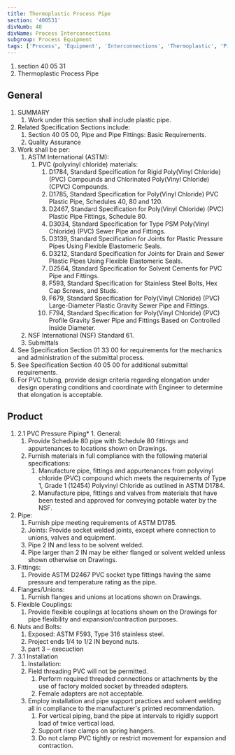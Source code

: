 ```yaml
---
title: Thermoplastic Process Pipe
section: '400531'
divNumb: 40
divName: Process Interconnections
subgroup: Process Equipment
tags: ['Process', 'Equipment', 'Interconnections', 'Thermoplastic', 'Pipe']
---
```


   1. section 40 05 31
   1. Thermoplastic Process Pipe

## General

1. SUMMARY
   1. Work under this section shall include plastic pipe. 
2. Related Specification Sections include:
	1. Section 40 05 00, Pipe and Pipe Fittings: Basic Requirements.
	2. Quality Assurance
3. Work shall be per:
	1. ASTM International (ASTM):
		1. PVC (polyvinyl chloride) materials:
			1. D1784, Standard Specification for Rigid Poly(Vinyl Chloride) (PVC) Compounds and Chlorinated Poly(Vinyl Chloride) (CPVC) Compounds.
			2. D1785, Standard Specification for Poly(Vinyl Chloride) PVC Plastic Pipe, Schedules 40, 80 and 120.
			3. D2467, Standard Specification for Poly(Vinyl Chloride) (PVC) Plastic Pipe Fittings, Schedule 80.
			4. D3034, Standard Specification for Type PSM Poly(Vinyl Chloride) (PVC) Sewer Pipe and Fittings.
			5. D3139, Standard Specification for Joints for Plastic Pressure Pipes Using Flexible Elastomeric Seals.
			6. D3212, Standard Specification for Joints for Drain and Sewer Plastic Pipes Using Flexible Elastomeric Seals.
			7. D2564, Standard Specification for Solvent Cements for PVC Pipe and Fittings.
			8. F593, Standard Specification for Stainless Steel Bolts, Hex Cap Screws, and Studs.
			9. F679, Standard Specification for Poly(Vinyl Chloride) (PVC) Large-Diameter Plastic Gravity Sewer Pipe and Fittings.
			10. F794, Standard Specification for Poly(Vinyl Chloride) (PVC) Profile Gravity Sewer Pipe and Fittings Based on Controlled Inside Diameter.
	2. NSF International (NSF) Standard 61.
	3. Submittals
4. See Specification Section 01 33 00 for requirements for the mechanics and administration of the submittal process.
5. See Specification Section 40 05 00 for additional submittal requirements.
6. For PVC tubing, provide design criteria regarding elongation under design operating conditions and coordinate with Engineer to determine that elongation is acceptable. 
## Product
1. 2.1 PVC Pressure Piping*	 1. General:
	1. Provide Schedule 80 pipe with Schedule 80 fittings and appurtenances to locations shown on Drawings.
	2. Furnish materials in full compliance with the following material specifications:
		1. Manufacture pipe, fittings and appurtenances from polyvinyl chloride (PVC) compound which meets the requirements of Type 1, Grade 1 (12454) Polyvinyl Chloride as outlined in ASTM D1784.
		2. Manufacture pipe, fittings and valves from materials that have been tested and approved for conveying potable water by the NSF.
2. Pipe:
	1. Furnish pipe meeting requirements of ASTM D1785.
	2. Joints: Provide socket welded joints, except where connection to unions, valves and equipment.
	3. Pipe 2 IN and less to be solvent welded.
	4. Pipe larger than 2 IN may be either flanged or solvent welded unless shown otherwise on Drawings.
3. Fittings:
      1. Provide ASTM D2467 PVC socket type fittings having the same pressure and temperature rating as the pipe.
4. Flanges/Unions:
	1. Furnish flanges and unions at locations shown on Drawings.
5. Flexible Couplings:
	1. Provide flexible couplings at locations shown on the Drawings for pipe flexibility and expansion/contraction purposes.
6. Nuts and Bolts:
	1. Exposed: ASTM F593, Type 316 stainless steel.
	2. Project ends 1/4 to 1/2 IN beyond nuts.
   1. part 3 – execuction
1. 3.1 Installation
   1. Installation:
	1.  Field threading PVC will not be permitted.
		1. Perform required threaded connections or attachments by the use of factory molded socket by threaded adapters.
		2. Female adapters are not acceptable.
	2. Employ installation and pipe support practices and solvent welding all in compliance to the manufacturer's printed recommendation.
		1. For vertical piping, band the pipe at intervals to rigidly support load of twice vertical load.
		2. Support riser clamps on spring hangers.
		3. Do not clamp PVC tightly or restrict movement for expansion and contraction.

